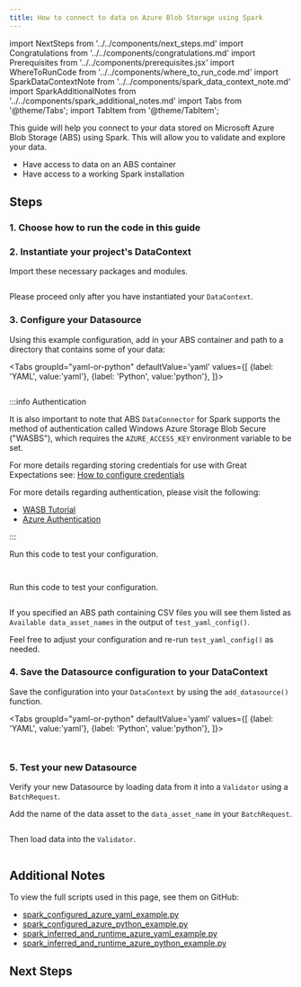 ```yaml
---
title: How to connect to data on Azure Blob Storage using Spark
---
```


import NextSteps from '../../components/next_steps.md'
import Congratulations from '../../components/congratulations.md'
import Prerequisites from '../../components/prerequisites.jsx'
import WhereToRunCode from '../../components/where_to_run_code.md'
import SparkDataContextNote from '../../components/spark_data_context_note.md'
import SparkAdditionalNotes from '../../components/spark_additional_notes.md'
import Tabs from '@theme/Tabs';
import TabItem from '@theme/TabItem';

This guide will help you connect to your data stored on Microsoft Azure Blob Storage (ABS) using Spark.
This will allow you to validate and explore your data.

<Prerequisites>

- Have access to data on an ABS container
- Have access to a working Spark installation

</Prerequisites>

## Steps

### 1. Choose how to run the code in this guide

<WhereToRunCode />

### 2. Instantiate your project's DataContext

Import these necessary packages and modules.

```python file=../../../../../tests/integration/docusaurus/connecting_to_your_data/cloud/azure/spark/inferred_and_runtime_yaml_example.py#L4-L7
```

<SparkDataContextNote />

Please proceed only after you have instantiated your `DataContext`.

### 3. Configure your Datasource

Using this example configuration, add in your ABS container and path to a directory that contains some of your data:

<Tabs
  groupId="yaml-or-python"
  defaultValue='yaml'
  values={[
  {label: 'YAML', value:'yaml'},
  {label: 'Python', value:'python'},
  ]}>
  <TabItem value="yaml">

```python file=../../../../../tests/integration/docusaurus/connecting_to_your_data/cloud/azure/spark/inferred_and_runtime_yaml_example.py#L13-L37
```

:::info Authentication

It is also important to note that ABS `DataConnector` for Spark supports the method of authentication called 
Windows Azure Storage Blob Secure ("WASBS"), which requires the `AZURE_ACCESS_KEY` environment variable to be set.

For more details regarding storing credentials for use with Great Expectations see: [How to configure credentials](../../../setup/configuring_data_contexts/how_to_configure_credentials.md)

For more details regarding authentication, please visit the following:
* [WASB Tutorial](https://datacadamia.com/azure/wasb)
* [Azure Authentication](https://docs.microsoft.com/en-us/azure/storage/common/storage-account-keys-manage)

:::

Run this code to test your configuration.

```python file=../../../../../tests/integration/docusaurus/connecting_to_your_data/cloud/azure/spark/inferred_and_runtime_yaml_example.py#L52
```

</TabItem>
<TabItem value="python">

```python file=../../../../../tests/integration/docusaurus/connecting_to_your_data/cloud/azure/spark/inferred_and_runtime_python_example.py#L13-L38
```

Run this code to test your configuration.

```python file=../../../../../tests/integration/docusaurus/connecting_to_your_data/cloud/azure/spark/inferred_and_runtime_python_example.py#L59
```

</TabItem>
</Tabs>

If you specified an ABS path containing CSV files you will see them listed as `Available data_asset_names` in the output of `test_yaml_config()`.

Feel free to adjust your configuration and re-run `test_yaml_config()` as needed.

### 4. Save the Datasource configuration to your DataContext

Save the configuration into your `DataContext` by using the `add_datasource()` function.

<Tabs
  groupId="yaml-or-python"
  defaultValue='yaml'
  values={[
  {label: 'YAML', value:'yaml'},
  {label: 'Python', value:'python'},
  ]}>
  <TabItem value="yaml">

```python file=../../../../../tests/integration/docusaurus/connecting_to_your_data/cloud/azure/spark/inferred_and_runtime_yaml_example.py#L54
```

</TabItem>
<TabItem value="python">

```python file=../../../../../tests/integration/docusaurus/connecting_to_your_data/cloud/azure/spark/inferred_and_runtime_python_example.py#L61
```

</TabItem>
</Tabs>

### 5. Test your new Datasource

Verify your new Datasource by loading data from it into a `Validator` using a `BatchRequest`.

Add the name of the data asset to the `data_asset_name` in your `BatchRequest`.
```python file=../../../../../tests/integration/docusaurus/connecting_to_your_data/cloud/azure/spark/inferred_and_runtime_yaml_example.py#L57-L62
```

Then load data into the `Validator`.
```python file=../../../../../tests/integration/docusaurus/connecting_to_your_data/cloud/azure/spark/inferred_and_runtime_yaml_example.py#L70-L75
```


<Congratulations />

## Additional Notes

<SparkAdditionalNotes />

To view the full scripts used in this page, see them on GitHub:

- [spark_configured_azure_yaml_example.py](https://github.com/great-expectations/great_expectations/blob/develop/tests/integration/docusaurus/connecting_to_your_data/cloud/azure/spark/configured_yaml_example.py)
- [spark_configured_azure_python_example.py](https://github.com/great-expectations/great_expectations/blob/develop/tests/integration/docusaurus/connecting_to_your_data/cloud/azure/spark/configured_python_example.py)
- [spark_inferred_and_runtime_azure_yaml_example.py](https://github.com/great-expectations/great_expectations/blob/develop/tests/integration/docusaurus/connecting_to_your_data/cloud/azure/spark/inferred_and_runtime_yaml_example.py)
- [spark_inferred_and_runtime_azure_python_example.py](https://github.com/great-expectations/great_expectations/blob/develop/tests/integration/docusaurus/connecting_to_your_data/cloud/azure/spark/inferred_and_runtime_python_example.py)

## Next Steps

<NextSteps />

